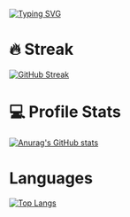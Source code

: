[![Typing SVG](https://readme-typing-svg.demolab.com?font=Roboto+Slab&pause=1000&center=true&vCenter=true&width=500&lines=Cross-Platform+Mobile+Application+Developer;Started+with+React+Native;Currently+I'm+focusing+in+development+with+Flutter;Chill+_+Code+_+Coffee)](https://git.io/typing-svg)

# 🔥 Streak
[![GitHub Streak](https://streak-stats.demolab.com?user=chitkoo&theme=material-palenight&hide_border=true)](https://git.io/streak-stats)

# 💻 Profile Stats
[![Anurag's GitHub stats](https://github-readme-stats.vercel.app/api?username=chitkoo&show_icons=true&theme=material-palenight)](https://github.com/chitkoo/github-readme-stats)

# Languages
[![Top Langs](https://github-readme-stats.vercel.app/api/top-langs/?username=chitkoo)](https://github.com/anuraghazra/github-readme-stats)
